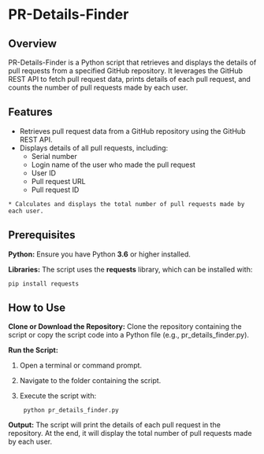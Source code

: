 # PR-Details-Finder

## Overview
PR-Details-Finder is a Python script that retrieves and displays the details of pull requests from a specified GitHub repository. It leverages the GitHub REST API to fetch pull request data, prints details of each pull request, and counts the number of pull requests made by each user.

## Features
   * Retrieves pull request data from a GitHub repository using the GitHub REST API.
   * Displays details of all pull requests, including:
       * Serial number
       * Login name of the user who made the pull request
       * User ID
       * Pull request URL
       * Pull request ID
  
    * Calculates and displays the total number of pull requests made by each user.

## Prerequisites
   **Python:** Ensure you have Python **3.6** or higher installed.
   
   **Libraries:** The script uses the **requests** library, which can be installed with:

    pip install requests

## How to Use
**Clone or Download the Repository:** Clone the repository containing the script or copy the script code into a Python file (e.g., pr_details_finder.py).

**Run the Script:**
1. Open a terminal or command prompt.
2. Navigate to the folder containing the script.
3. Execute the script with:

        python pr_details_finder.py

**Output:**
The script will print the details of each pull request in the repository.
At the end, it will display the total number of pull requests made by each user.




